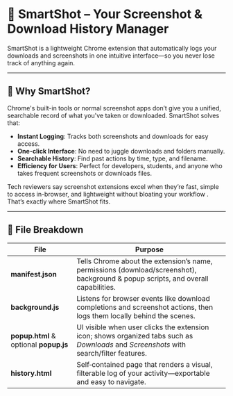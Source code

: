 # 📸 SmartShot – Your Screenshot & Download History Manager

SmartShot is a lightweight Chrome extension that automatically logs your downloads and screenshots in one intuitive interface—so you never lose track of anything again.

---

## 🌟 Why SmartShot?

Chrome's built-in tools or normal screenshot apps don’t give you a unified, searchable record of what you've taken or downloaded. SmartShot solves that:

- **Instant Logging**: Tracks both screenshots and downloads for easy access.
- **One-click Interface**: No need to juggle downloads and folders manually.
- **Searchable History**: Find past actions by time, type, and filename.
- **Efficiency for Users**: Perfect for developers, students, and anyone who takes frequent screenshots or downloads files.

Tech reviewers say screenshot extensions excel when they’re fast, simple to access in-browser, and lightweight without bloating your workflow . That’s exactly where SmartShot fits.

---

## 📁 File Breakdown

| File | Purpose |
|------|---------|
| **manifest.json** | Tells Chrome about the extension’s name, permissions (download/screenshot), background & popup scripts, and overall capabilities. |
| **background.js** | Listens for browser events like download completions and screenshot actions, then logs them locally behind the scenes. |
| **popup.html** & optional **popup.js** | UI visible when user clicks the extension icon; shows organized tabs such as *Downloads* and *Screenshots* with search/filter features. |
| **history.html** | Self‑contained page that renders a visual, filterable log of your activity—exportable and easy to navigate. |
